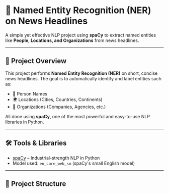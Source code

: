 # 📰 Named Entity Recognition (NER) on News Headlines

A simple yet effective NLP project using **spaCy** to extract named entities like **People, Locations, and Organizations** from news headlines.

---

## 🚀 Project Overview

This project performs **Named Entity Recognition (NER)** on short, concise news headlines. The goal is to automatically identify and label entities such as:

- 👤 Person Names  
- 🌍 Locations (Cities, Countries, Continents)  
- 🏢 Organizations (Companies, Agencies, etc.)

All done using **spaCy**, one of the most powerful and easy-to-use NLP libraries in Python.

---

## 🛠️ Tools & Libraries

- [spaCy](https://spacy.io/) – Industrial-strength NLP in Python  
- Model used: `en_core_web_sm` (spaCy's small English model)

---

## 📂 Project Structure

